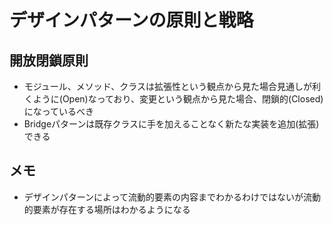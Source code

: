 # デザインパターンの原則と戦略

## 開放閉鎖原則
- モジュール、メソッド、クラスは拡張性という観点から見た場合見通しが利くように(Open)なっており、変更という観点から見た場合、閉鎖的(Closed)になっているべき
- Bridgeパターンは既存クラスに手を加えることなく新たな実装を追加(拡張)できる

## メモ
- デザインパターンによって流動的要素の内容までわかるわけではないが流動的要素が存在する場所はわかるようになる